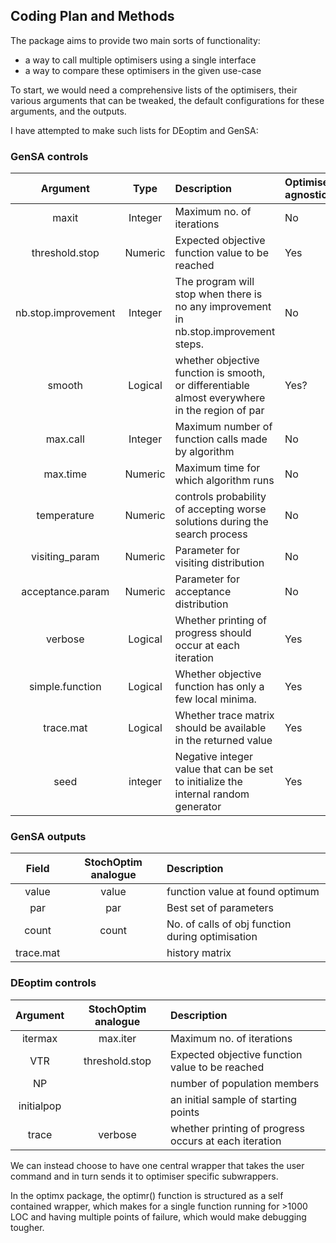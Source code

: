 ## Coding Plan and Methods

The package aims to provide two main sorts of functionality:
- a way to call multiple optimisers using a single interface
- a way to compare these optimisers in the given use-case

To start, we would need a comprehensive lists of the optimisers, their various arguments that can be tweaked, the default configurations for these arguments, and the outputs.

I have attempted to make such lists for DEoptim and GenSA:

### GenSA controls

| Argument | Type | Description                        | Optimiser agnostic? | Default|
| :------: | :-----------------: | :---------                       | :--- | :-- |
| maxit  | Integer     | Maximum no. of iterations          | No | 5000 |
| threshold.stop | Numeric | Expected objective function value to be reached  | Yes | NULL |
| nb.stop.improvement | Integer | The program will stop when there is no any improvement in nb.stop.improvement steps.| No | 1e6| 
| smooth | Logical | whether objective function is smooth, or differentiable almost everywhere in the region of par | Yes? | TRUE | 
| max.call | Integer | Maximum number of function calls made by algorithm | No | 1e7 |
| max.time | Numeric | Maximum time for which algorithm runs | No | NULL |
| temperature | Numeric | controls probability of accepting worse solutions during the search process | No | 5230 | 
| visiting_param | Numeric | Parameter for visiting distribution | No | 2.62 |
| acceptance.param | Numeric | Parameter for acceptance distribution | No | -5.0 |
| verbose | Logical | Whether printing of progress should occur at each iteration| Yes | FALSE |
| simple.function | Logical | Whether objective function has only a few local minima. | Yes | FALSE |
| trace.mat | Logical | Whether trace matrix should be available in the returned value | Yes | TRUE |
| seed | integer | Negative integer value that can be set to initialize the internal random generator | Yes | - 100377|

### GenSA outputs

|   Field  | StochOptim analogue | Description                        |
| :------: | :-----------------: | :---------                        |
| value  | value               | function value at found optimum          |
| par | par | Best set of parameters |
| count | count | No. of calls of obj function during optimisation |
| trace.mat |  | history matrix |




### DEoptim controls

| Argument | StochOptim analogue | Description                        |
| :------: | :-----------------: | :---------                    |
| itermax  | max.iter               | Maximum no. of iterations          |
| VTR | threshold.stop | Expected objective function value to be reached  |
| NP  |  | number of population members |
| initialpop | | an initial sample of starting points |
| trace | verbose | whether printing of progress occurs at each iteration |
We can instead choose to have one central wrapper that takes the user command and in turn sends it to optimiser specific subwrappers.

In the optimx package, the optimr() function is structured as a self contained wrapper, which makes for a single function running for >1000 LOC and having multiple points of failure, which would make debugging tougher.








